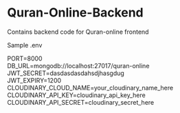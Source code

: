 # Quran-Online-Backend
Contains backend code for Quran-online frontend

Sample .env

PORT=8000 <br/>
DB_URL=mongodb://localhost:27017/quran-online <br/>
JWT_SECRET=dasdasdasdahsdjhasgdug <br/>
JWT_EXPIRY=1200 <br/>
CLOUDINARY_CLOUD_NAME=your_cloudinary_name_here <br/>
CLOUDINARY_API_KEY=cloudinary_api_key_here <br/>
CLOUDINARY_API_SECRET=cloudinary_secret_here <br/>
